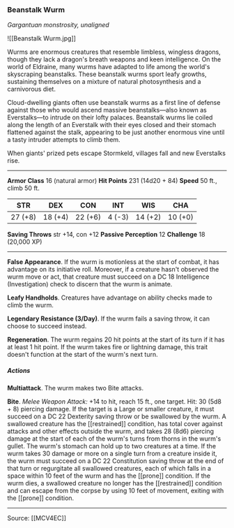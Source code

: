 ### Beanstalk Wurm
_Gargantuan monstrosity, unaligned_

![[Beanstalk Wurm.jpg]]

Wurms are enormous creatures that resemble limbless, wingless dragons, though they lack a dragon's breath weapons and keen intelligence. On the world of Eldraine, many wurms have adapted to life among the world's skyscraping beanstalks. These beanstalk wurms sport leafy growths, sustaining themselves on a mixture of natural photosynthesis and a carnivorous diet.

Cloud-dwelling giants often use beanstalk wurms as a first line of defense against those who would ascend massive beanstalks—also known as Everstalks—to intrude on their lofty palaces. Beanstalk wurms lie coiled along the length of an Everstalk with their eyes closed and their stomach flattened against the stalk, appearing to be just another enormous vine until a tasty intruder attempts to climb them.

When giants' prized pets escape Stormkeld, villages fall and new Everstalks rise.





---

**Armor Class** 16 (natural armor)
**Hit Points** 231 (14d20 + 84)
**Speed** 50 ft., climb 50 ft.

| STR     | DEX     | CON     | INT     | WIS     | CHA     |
|---------|---------|---------|---------|---------|---------|
| 27 (+8) | 18 (+4) | 22 (+6) | 4 (-3) | 14 (+2) | 10 (+0) |

**Saving Throws** str +14, con +12
**Passive Perception** 12
**Challenge** 18 (20,000 XP)

---

**False Appearance**. If the wurm is motionless at the start of combat, it has advantage on its initiative roll. Moreover, if a creature hasn't observed the wurm move or act, that creature must succeed on a DC 18 Intelligence (Investigation) check to discern that the wurm is animate.

**Leafy Handholds**. Creatures have advantage on ability checks made to climb the wurm.

**Legendary Resistance (3/Day)**. If the wurm fails a saving throw, it can choose to succeed instead.

**Regeneration**. The wurm regains 20 hit points at the start of its turn if it has at least 1 hit point. If the wurm takes fire or lightning damage, this trait doesn't function at the start of the wurm's next turn.

##### Actions
**Multiattack**. The wurm makes two Bite attacks.

**Bite**. _Melee Weapon Attack:_ +14 to hit, reach 15 ft., one target. Hit: 30 (5d8 + 8) piercing damage. If the target is a Large or smaller creature, it must succeed on a DC 22 Dexterity saving throw or be swallowed by the wurm. A swallowed creature has the [[restrained]] condition, has total cover against attacks and other effects outside the wurm, and takes 28 (8d6) piercing damage at the start of each of the wurm's turns from thorns in the wurm's gullet. The wurm's stomach can hold up to two creatures at a time. If the wurm takes 30 damage or more on a single turn from a creature inside it, the wurm must succeed on a DC 22 Constitution saving throw at the end of that turn or regurgitate all swallowed creatures, each of which falls in a space within 10 feet of the wurm and has the [[prone]] condition. If the wurm dies, a swallowed creature no longer has the [[restrained]] condition and can escape from the corpse by using 10 feet of movement, exiting with the [[prone]] condition.


---

Source: [[MCV4EC]]